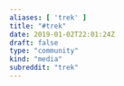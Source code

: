 ```yaml
---
aliases: [ 'trek' ]
title: "#trek"
date: 2019-01-02T22:01:24Z
draft: false
type: "community"
kind: "media"
subreddit: "trek"
---
```

